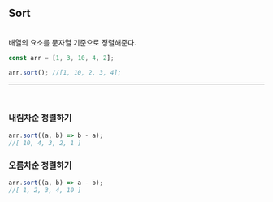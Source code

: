 <!-- @format -->

## Sort

<br/>
배열의 요소를 문자열 기준으로 정렬해준다.

```js
const arr = [1, 3, 10, 4, 2];

arr.sort(); //[1, 10, 2, 3, 4];
```

---

<br/>

### 내림차순 정렬하기

```js
arr.sort((a, b) => b - a);
//[ 10, 4, 3, 2, 1 ]
```

### 오름차순 정렬하기

```js
arr.sort((a, b) => a - b);
//[ 1, 2, 3, 4, 10 ]
```
